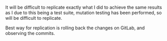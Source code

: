 It will be difficult to replicate exactly what I did to achieve the same results as I due to this being a test suite,
mutation testing has been performed, so will be difficult to replicate.

Best way for replication is rolling back the changes on GitLab, and observing the commits.